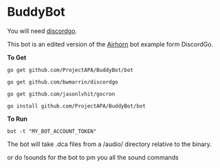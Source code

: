 # BuddyBot
You will need [discordgo](https://github.com/bwmarrin/discordgo).

This bot is an edited version of the [Airhorn](https://github.com/hammerandchisel/airhornbot) bot example form DiscordGo.

**To Get**

```
go get github.com/ProjectAPA/BuddyBot/bot
 
go get github.com/bwmarrin/discordgo

go get github.com/jasonlvhit/gocron

go install github.com/ProjectAPA/BuddyBot/bot

```

**To Run**

```
bot -t "MY_BOT_ACCOUNT_TOKEN" 
```
The bot will take .dca files from a /audio/ directory relative to the binary. 

or do !sounds for the bot to pm you all the sound commands

